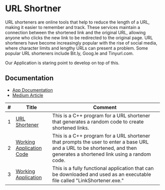 # URL Shortner 

URL shorteners are online tools that help to reduce the length of a URL, making it easier to remember and track. These services maintain a connection between the shortened link and the original URL, allowing anyone who clicks the new link to be redirected to the original page. URL shorteners have become increasingly popular with the rise of social media, where character limits and lengthy URLs can present a problem. Some popular URL shorteners include Bit.ly, Goog.le and Tinyurl.com.

Our Application is staring point to develop on top of this. 
## Documentation


* [App Documentation](../../wiki/implementation.cpp)
* [Medium Article](https://blog.devgenius.io/designing-a-link-shortener-in-c-9a626c172a85)

|#| Title | Comment |
|---| ------------------------------------------------------------ | -------- |
|1| [URL Shortener](./implementation.cpp) | This is a C++ program for a URL shortener that generates a random code to create shortened links. |
|2| [Working Application Code](./%20Complete%20App/sourcecode.cpp) | This is a C++ program for a URL shortener that prompts the user to enter a base URL and a URL to be shortened, and then generates a shortened link using a random code. |
|3| [Working Application](./%20Complete%20App/LinkShortner.exe) | This is a fully functional application that can be downloaded and used as an executable file called "LinkShortener.exe." |
